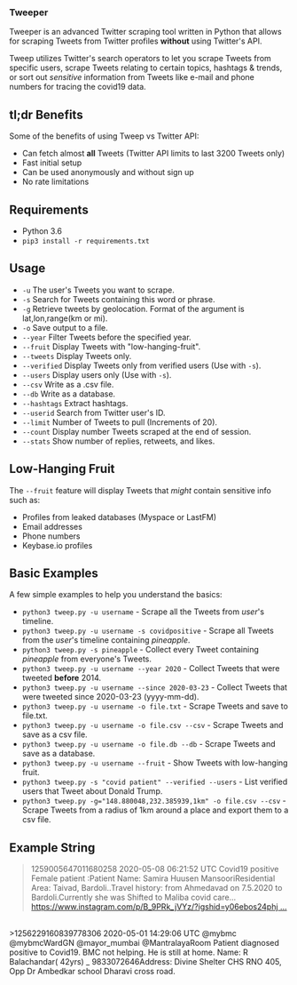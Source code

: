 

### Tweeper

Tweeper is an advanced Twitter scraping tool written in Python that allows for scraping Tweets from Twitter profiles **without** using Twitter's API.

Tweep utilizes Twitter's search operators to let you scrape Tweets from specific users, scrape Tweets relating to certain topics, hashtags & trends, or sort out *sensitive* information from Tweets like e-mail and phone numbers for tracing the covid19 data.

## tl;dr Benefits
Some of the benefits of using Tweep vs Twitter API:
- Can fetch almost __all__ Tweets (Twitter API limits to last 3200 Tweets only)
- Fast initial setup
- Can be used anonymously and without sign up
- No rate limitations

## Requirements
- Python 3.6
- `pip3 install -r requirements.txt`

## Usage
- `-u` The user's Tweets you want to scrape.
- `-s` Search for Tweets containing this word or phrase.
- `-g` Retrieve tweets by geolocation. Format of the argument is lat,lon,range(km or mi).
- `-o` Save output to a file.
- `--year` Filter Tweets before the specified year.
- `--fruit` Display Tweets with "low-hanging-fruit".
- `--tweets` Display Tweets only.
- `--verified` Display Tweets only from verified users (Use with `-s`).
- `--users` Display users only (Use with `-s`).
- `--csv` Write as a .csv file.
- `--db` Write as a database.
- `--hashtags` Extract hashtags.
- `--userid` Search from Twitter user's ID.
- `--limit` Number of Tweets to pull (Increments of 20).
- `--count` Display number Tweets scraped at the end of session.
- `--stats` Show number of replies, retweets, and likes.

## Low-Hanging Fruit
The `--fruit` feature will display Tweets that *might* contain sensitive info such as:
- Profiles from leaked databases (Myspace or LastFM)
- Email addresses
- Phone numbers
- Keybase.io profiles

## Basic Examples
A few simple examples to help you understand the basics:

- `python3 tweep.py -u username` - Scrape all the Tweets from *user*'s timeline.
- `python3 tweep.py -u username -s covidpositive` - Scrape all Tweets from the *user*'s timeline containing _pineapple_.
- `python3 tweep.py -s pineapple` - Collect every Tweet containing *pineapple* from everyone's Tweets.
- `python3 tweep.py -u username --year 2020` - Collect Tweets that were tweeted **before** 2014.
- `python3 tweep.py -u username --since 2020-03-23` - Collect Tweets that were tweeted since 2020-03-23 (yyyy-mm-dd).
- `python3 tweep.py -u username -o file.txt` - Scrape Tweets and save to file.txt.
- `python3 tweep.py -u username -o file.csv --csv` - Scrape Tweets and save as a csv file.
- `python3 tweep.py -u username -o file.db --db` - Scrape Tweets and save as a database.
- `python3 tweep.py -u username --fruit` - Show Tweets with low-hanging fruit.
- `python3 tweep.py -s "covid patient" --verified --users` - List verified users that Tweet about Donald Trump.
- `python3 tweep.py -g="148.880048,232.385939,1km" -o file.csv --csv` - Scrape Tweets from a radius of 1km around a place and export them to a csv file.

## Example String

> 1259005647011680258 2020-05-08 06:21:52 UTC <bardoliguide> Covid19 positive Female patient :Patient Name: Samira Huusen MansooriResidential Area: Taivad, Bardoli..Travel history: from Ahmedavad on 7.5.2020 to Bardoli.Currently she was Shifted to Maliba covid care…  https://www.instagram.com/p/B_9PRk_jVYz/?igshid=y06ebos24phj …

</br>
>1256229160839778306 2020-05-01 14:29:06 UTC <rajanpalanii> @mybmc @mybmcWardGN @mayor_mumbai @MantralayaRoom Patient diagnosed positive to Covid19. BMC not helping. He is still at home. Name: R Balachandar( 42yrs) _ 9833072646Address: Divine Shelter CHS RNO 405, Opp Dr Ambedkar school Dharavi cross road.
